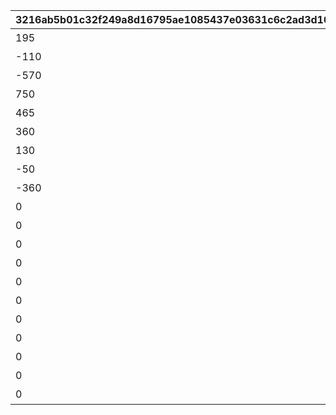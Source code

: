|3216ab5b01c32f249a8d16795ae1085437e03631c6c2ad3d10c7bcd404c3d1f6|41d329012f1435d653810227c5ac7442f6d68aa1a6d197db259d443dae1c67f0|1a9bf31323435c750603f0d4017508b98a03876877f0b96412ab69132fc2b695|b40611509406abb05f7903479cf3298483d4c4447f32979c8475905e1300b79a|4d206d1cd84f4333c6f9f862041994e0a1221f132560a1a1c6ed05aab56df368|0d66bc0dfe8d3d18415846bd7aa20aea79f71bcf9e0d7a5b2ed9722ef3493edf|6bf158e9ebaf3a22397e2934bb0936a9e6579eebdceb21637551a844c2bf593c|2e94f33ed39cb9a62a0ef9723315017c36417c2f014f4afb9bd8515dac9da866|4b7953a70c6b413f647a811b9646ac353b46b12f2c9eb7bbdbea90b849d6ddfe|5df820e980e3ea4e7ba7bdf20de2f383af1667121a8ecdec435486ab477dc3de|7cb3a89f3945170a8ca65584293c1b3d89392ee2cf60184ce678f4b672ca4b58|c1ce759a2495b45c41379b676da382a327747b0b8f9f6d5d8389906035f6b245|2933dd46cd076a05c834e88f92aa4bc4a795edeca2def654fb8f7ff8dc64be8e|aa3212a901518a12999e770efd0df4bff3f6b27ea225cdedd1542a09e62e5040|0ae00d0bb80d77edd087b7168f01d4bee8757cfa0338ba4fc8c177bfd7c75fca|
| --- | --- | --- | --- | --- | --- | --- | --- | --- | --- | --- | --- | --- | --- | --- |
|195|400|31001|11002012|501010001|400|4003001|4003002|200010|10|雲海の山脈|45|1|0|雲をつらぬく山脈|
|-110|300|31002|11005013|501010002|300|4003003|4003004|200020|10|密林の大樹|30|1|0|深い森の奥に存在する1本の大樹|
|-570|200|31003|11007014|501010003|200|4003005|4003006|200030|10|断崖の遺跡|-190|1|0|断崖絶壁で発見された遺跡|
|750|100|31004|11011017|501010004|100|4003007|4003008|200040|10|蒼海の孤塔|-30|1|0|大海原にそびえる謎の巨塔|
|465|100|31005|11014014|501010005|100|4003009|4003010|200050|10|毒瘴の闇稜|20|1|0|瘴気渦巻く常闇の孤峰|
|360|100|31006|11026014|501010006|100|4003011|4003012|200060|10|緑竜の骸嶺|90|1|0|厳峰に佇む竜の寝床|
|130|100|31007|11035014|501010007|100|4003013|4003014|200070|10|天上の浮城|90|1|0|天空の番人が静かに眠る聖城|
|-50|100|31008|11047014|501010008|100|4003017|4003018|200080|10|砂瀑の底都|120|1|0|砂の大瀑布が落ちゆく果ての都|
|-360|100|31009|11057014|501010009|100|4003019|4003020|200090|10|紺碧の王砦|70|1|0|紺碧の底に君臨する海王の城砦|
|0|100|31010|11062014|501010010|0|4003021|4003022|0|10|四彩の霊峰|0|1|0|四季彩りし霊狐の仙境|
|0|100|32001|0|0|100|4003015|4003016|0|10|スペシャルダンジョン|0|1|31006|期間限定ダンジョンの踏破に挑戦|
|0|100|32002|0|0|100|0|0|0|10|スペシャルダンジョン|0|1|31006|期間限定ダンジョンの踏破に挑戦|
|0|100|32003|0|0|100|0|0|0|10|スペシャルダンジョン|0|1|31006|期間限定ダンジョンの踏破に挑戦|
|0|100|32004|0|0|100|0|0|0|10|スペシャルダンジョン|0|1|31006|期間限定ダンジョンの踏破に挑戦|
|0|100|32005|0|0|100|0|0|0|10|スペシャルダンジョン|0|1|31006|期間限定ダンジョンの踏破に挑戦|
|0|100|32006|0|0|100|0|0|0|10|スペシャルダンジョン|0|1|31006|期間限定ダンジョンの踏破に挑戦|
|0|100|32007|0|0|100|0|0|0|10|スペシャルダンジョン|0|1|31006|期間限定ダンジョンの踏破に挑戦|
|0|100|32008|0|0|100|0|0|0|10|スペシャルダンジョン|0|1|31006|期間限定ダンジョンの踏破に挑戦|
|0|100|32009|0|0|100|0|0|0|10|スペシャルダンジョン|0|1|31006|期間限定ダンジョンの踏破に挑戦|
|0|100|32010|0|0|100|0|0|0|10|スペシャルダンジョン|0|1|31006|期間限定ダンジョンの踏破に挑戦|